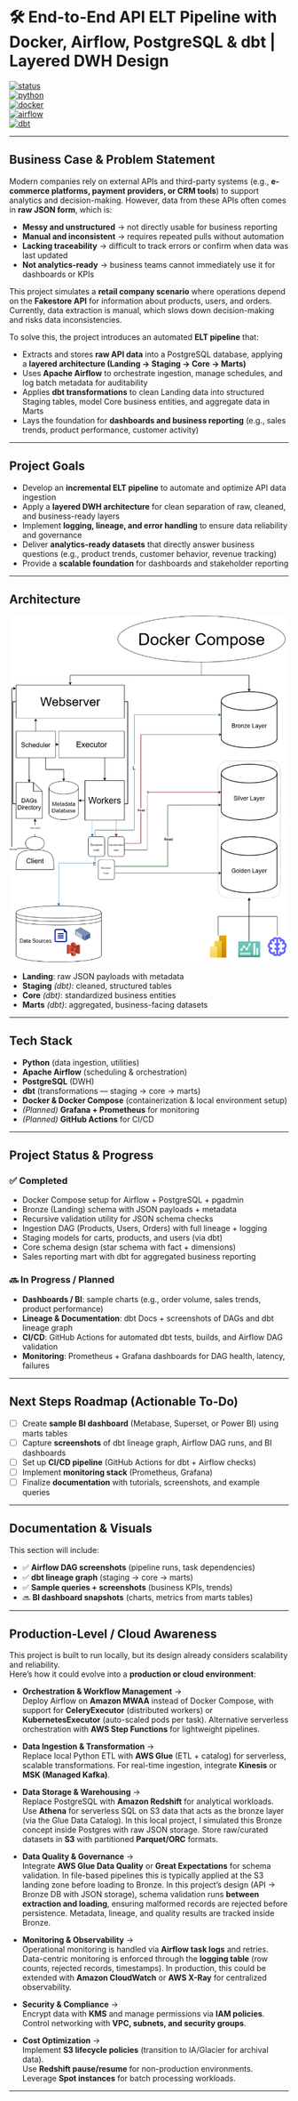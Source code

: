 # 🛠️ End-to-End API ELT Pipeline with Docker, Airflow, PostgreSQL & dbt | Layered DWH Design

[![status](https://img.shields.io/badge/status-WIP-orange)]()  
[![python](https://img.shields.io/badge/Made%20with-Python-blue)]()  
[![docker](https://img.shields.io/badge/Docker-Compose-informational)]()  
[![airflow](https://img.shields.io/badge/Apache-Airflow-0099CC)]()  
[![dbt](https://img.shields.io/badge/dbt-in--progress-blueviolet)]()  

---

## Business Case & Problem Statement
Modern companies rely on external APIs and third-party systems (e.g., **e-commerce platforms, payment providers, or CRM tools**) to support analytics and decision-making. However, data from these APIs often comes in **raw JSON form**, which is:  

- **Messy and unstructured** → not directly usable for business reporting  
- **Manual and inconsistent** → requires repeated pulls without automation  
- **Lacking traceability** → difficult to track errors or confirm when data was last updated  
- **Not analytics-ready** → business teams cannot immediately use it for dashboards or KPIs  

This project simulates a **retail company scenario** where operations depend on the **Fakestore API** for information about products, users, and orders. Currently, data extraction is manual, which slows down decision-making and risks data inconsistencies.  

To solve this, the project introduces an automated **ELT pipeline** that:  
- Extracts and stores **raw API data** into a PostgreSQL database, applying a **layered architecture (Landing → Staging → Core → Marts)**  
- Uses **Apache Airflow** to orchestrate ingestion, manage schedules, and log batch metadata for auditability  
- Applies **dbt transformations** to clean Landing data into structured Staging tables, model Core business entities, and aggregate data in Marts  
- Lays the foundation for **dashboards and business reporting** (e.g., sales trends, product performance, customer activity)

---

## Project Goals
- Develop an **incremental ELT pipeline** to automate and optimize API data ingestion  
- Apply a **layered DWH architecture** for clean separation of raw, cleaned, and business-ready layers  
- Implement **logging, lineage, and error handling** to ensure data reliability and governance  
- Deliver **analytics-ready datasets** that directly answer business questions (e.g., product trends, customer behavior, revenue tracking)  
- Provide a **scalable foundation** for dashboards and stakeholder reporting  

---

## Architecture

<p align="center">
  <img src="./docs/airflow_elt_diagram.drawio.png" alt="Pipeline Architecture" width="600"/>
</p>

- **Landing**: raw JSON payloads with metadata  
- **Staging** *(dbt)*: cleaned, structured tables  
- **Core** *(dbt)*: standardized business entities  
- **Marts** *(dbt)*: aggregated, business-facing datasets  

---

## Tech Stack
- **Python** (data ingestion, utilities)  
- **Apache Airflow** (scheduling & orchestration)  
- **PostgreSQL** (DWH)  
- **dbt** (transformations — staging → core → marts)  
- **Docker & Docker Compose** (containerization & local environment setup)  
- *(Planned)* **Grafana + Prometheus** for monitoring  
- *(Planned)* **GitHub Actions** for CI/CD  

---

## Project Status & Progress

### ✅ Completed
- Docker Compose setup for Airflow + PostgreSQL + pgadmin 
- Bronze (Landing) schema with JSON payloads + metadata  
- Recursive validation utility for JSON schema checks  
- Ingestion DAG (Products, Users, Orders) with full lineage + logging  
- Staging models for carts, products, and users (via dbt)  
- Core schema design (star schema with fact + dimensions)  
- Sales reporting mart with dbt for aggregated business reporting
### 🔜 In Progress / Planned
- **Dashboards / BI**: sample charts (e.g., order volume, sales trends, product performance)  
- **Lineage & Documentation**: dbt Docs + screenshots of DAGs and dbt lineage graph  
- **CI/CD**: GitHub Actions for automated dbt tests, builds, and Airflow DAG validation  
- **Monitoring**: Prometheus + Grafana dashboards for DAG health, latency, failures  

---

## Next Steps Roadmap (Actionable To-Do)
- [ ] Create **sample BI dashboard** (Metabase, Superset, or Power BI) using marts tables  
- [ ] Capture **screenshots** of dbt lineage graph, Airflow DAG runs, and BI dashboards  
- [ ] Set up **CI/CD pipeline** (GitHub Actions for dbt + Airflow checks)  
- [ ] Implement **monitoring stack** (Prometheus, Grafana)  
- [ ] Finalize **documentation** with tutorials, screenshots, and example queries  

---

## Documentation & Visuals
This section will include:  
- ✅ **Airflow DAG screenshots** (pipeline runs, task dependencies)  
- ✅ **dbt lineage graph** (staging → core → marts)  
- ✅ **Sample queries + screenshots** (business KPIs, trends)  
- 🔜 **BI dashboard snapshots** (charts, metrics from marts tables)  

---

## Production-Level / Cloud Awareness
This project is built to run locally, but its design already considers scalability and reliability.  
Here’s how it could evolve into a **production or cloud environment**:

- **Orchestration & Workflow Management** →  
  Deploy Airflow on **Amazon MWAA** instead of Docker Compose, with support for **CeleryExecutor** (distributed workers) or **KubernetesExecutor** (auto-scaled pods per task). Alternative serverless orchestration with **AWS Step Functions** for lightweight pipelines.  

- **Data Ingestion & Transformation** →  
  Replace local Python ETL with **AWS Glue** (ETL + catalog) for serverless, scalable transformations. For real-time ingestion, integrate **Kinesis** or **MSK (Managed Kafka)**.  

- **Data Storage & Warehousing** →  
  Replace PostgreSQL with **Amazon Redshift** for analytical workloads. Use **Athena** for serverless SQL on S3 data that acts as the bronze layer (via the Glue Data Catalog). In this local project, I simulated this Bronze concept inside Postgres with raw JSON storage. Store raw/curated datasets in **S3** with partitioned **Parquet/ORC** formats.  

- **Data Quality & Governance** →  
  Integrate **AWS Glue Data Quality** or **Great Expectations** for schema validation. In file-based pipelines this is typically applied at the S3 landing zone before loading to Bronze. In this project’s design (API → Bronze DB with JSON storage), schema validation runs **between extraction and loading**, ensuring malformed records are rejected before persistence. Metadata, lineage, and quality results are tracked inside Bronze.  

- **Monitoring & Observability** →  
  Operational monitoring is handled via **Airflow task logs** and retries. Data-centric monitoring is enforced through the **logging table** (row counts, rejected records, timestamps). In production, this could be extended with **Amazon CloudWatch** or **AWS X-Ray** for centralized observability.  

- **Security & Compliance** →  
  Encrypt data with **KMS** and manage permissions via **IAM policies**.  
  Control networking with **VPC, subnets,  and security groups**.  

- **Cost Optimization** →  
  Implement **S3 lifecycle policies** (transition to IA/Glacier for archival data).  
  Use **Redshift pause/resume** for non-production environments.  
  Leverage **Spot instances** for batch processing workloads.  

---
